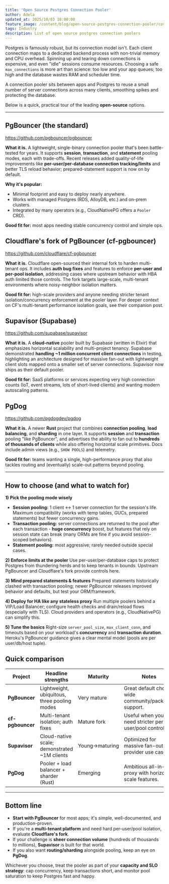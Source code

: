```yaml
---
title: 'Open Source Postgres Connection Pooler'
author: Adela
updated_at: 2025/10/03 18:00:00
feature_image: /content/blog/open-source-postgres-connection-pooler/cover.webp
tags: Industry
description: List of open source postgres connection poolers
---
```


Postgres is famously robust, but its connection model isn't. Each client connection maps to a dedicated backend process with non-trivial memory and CPU overhead. Spinning up and tearing down connections is expensive, and even "idle" sessions consume resources. Choosing a safe `max_connections` is more art than science: too low and your app queues; too high and the database wastes RAM and scheduler time.

A connection pooler sits between apps and Postgres to reuse a small number of server connections across many clients, smoothing spikes and protecting the database.

Below is a quick, practical tour of the leading **open-source** options.

---

## PgBouncer (the standard)

https://github.com/pgbouncer/pgbouncer

**What it is.** A lightweight, single-binary connection pooler that's been battle-tested for years. It supports **session**, **transaction**, and **statement** pooling modes, each with trade-offs. Recent releases added quality-of-life improvements like **per-user/per-database connection tracking/limits** and better TLS reload behavior; prepared-statement support is now on by default.

**Why it's popular:**

- Minimal footprint and easy to deploy nearly anywhere.
- Works with managed Postgres (RDS, AlloyDB, etc.) and on-prem clusters.
- Integrated by many operators (e.g., CloudNativePG offers a `Pooler` CRD).

**Good fit for:** most apps needing stable concurrency control and simple ops.

## Cloudflare's fork of PgBouncer (cf-pgbouncer)

https://github.com/cloudflare/cf-pgbouncer

**What it is.** Cloudflare open-sourced their internal fork to harden multi-tenant ops. It includes **auth bug fixes** and features to enforce **per-user and per-pool isolation**, addressing cases where upstream behavior with HBA auth limited those controls. The fork targets large-scale, multi-tenant environments where noisy-neighbor isolation matters.

**Good fit for:** high-scale providers and anyone needing stricter tenant isolation/concurrency enforcement at the pooler layer. For deeper context on CF's multi-tenant performance isolation goals, see their companion post.

## Supavisor (Supabase)

https://github.com/supabase/supavisor

**What it is.** A **cloud-native** pooler built by Supabase (written in Elixir) that emphasizes horizontal scalability and multi-project tenancy. Supabase demonstrated **handling ~1 million concurrent client connections** in testing, highlighting an architecture designed for massive fan-out with lightweight client slots mapped onto a smaller set of server connections. Supavisor now ships as their default pooler.

**Good fit for:** SaaS platforms or services expecting very high connection counts (IoT, event streams, lots of short-lived clients) and wanting modern autoscaling patterns.

## PgDog

https://github.com/pgdogdev/pgdog

**What it is.** A newer **Rust** project that combines **connection pooling**, **load balancing**, and **sharding** in one layer. It supports **session** and **transaction** pooling "like PgBouncer", and advertises the ability to fan out to **hundreds of thousands of clients** while also offering horizontal scale primitives. Docs include admin views (e.g., `SHOW POOLS`) and telemetry.

**Good fit for:** teams wanting a single, high-performance proxy that also tackles routing and (eventually) scale-out patterns beyond pooling.

---

## How to choose (and what to watch for)

**1) Pick the pooling mode wisely**

- **Session pooling:** 1 client ↔ 1 server connection for the session's life. Maximum compatibility (works with temp tables, GUCs, prepared statements) but fewer concurrency gains.
- **Transaction pooling:** server connections are returned to the pool after each transaction - **huge concurrency** boost, but features that rely on session state can break (many ORMs are fine if you avoid session-scoped behaviors).
- **Statement pooling:** most aggressive; rarely needed outside special cases.

**2) Enforce limits at the pooler**
Use per-user/per-database caps to protect Postgres from thundering herds and to keep tenants in bounds. Upstream PgBouncer and Cloudflare's fork provide controls here.

**3) Mind prepared statements & features**
Prepared statements historically clashed with transaction pooling; newer PgBouncer releases improved behavior and defaults, but test your ORM/framework.

**4) Deploy for HA like any stateless proxy**
Run multiple poolers behind a VIP/Load Balancer; configure health checks and drain/reload flows (especially with TLS). Cloud providers and operators (e.g., CloudNativePG) can simplify this.

**5) Tune the basics**
Right-size `server_pool_size`, `max_client_conn`, and timeouts based on your workload's **concurrency** and **transaction duration**. Heroku's PgBouncer guidance gives a clear mental model (pools are per user/db/host tuple).

## Quick comparison

| Project          | Headline strengths                           | Maturity       | Notes                                                                            |
| ---------------- | -------------------------------------------- | -------------- | -------------------------------------------------------------------------------- |
| **PgBouncer**    | Lightweight, ubiquitous, three pooling modes | Very mature    | Great default choice; wide community/packager support.           |
| **cf-pgbouncer** | Multi-tenant isolation; auth fixes           | Mature fork    | Useful when you need stricter per-user/pool controls.  |
| **Supavisor**    | Cloud-native scale; demonstrated ~1M clients | Young→maturing | Optimized for massive fan-out and provider use cases.           |
| **PgDog**        | Pooler + load balancer + sharder (Rust)      | Emerging       | Ambitious all-in-one proxy with horizontal scale features. |

---

## Bottom line

- **Start with PgBouncer** for most apps; it's simple, well-documented, and production-proven.
- If you're a **multi-tenant platform** and need hard per-user/pool isolation, evaluate **Cloudflare's fork**.
- If your challenge is **sheer connection volume** (hundreds of thousands to millions), **Supavisor** is built for that world.
- If you also want **routing/sharding** alongside pooling, keep an eye on **PgDog**.

Whichever you choose, treat the pooler as part of your **capacity and SLO strategy**: cap concurrency, keep transactions short, and monitor pool saturation to keep Postgres fast and happy.